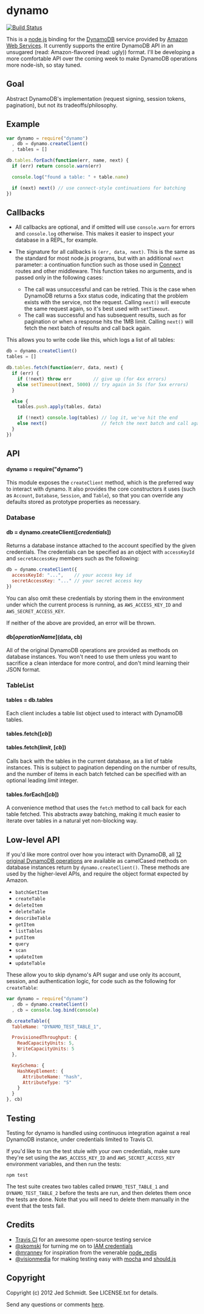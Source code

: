 dynamo
======

[![Build Status](https://secure.travis-ci.org/jed/dynamo.png)][travis]

This is a [node.js][node] binding for the [DynamoDB][dynamo] service provided by [Amazon Web Services][aws]. It currently supports the entire DynamoDB API in an unsugared (read: Amazon-flavored (read: ugly)) format. I'll be developing a more comfortable API over the coming week to make DynamoDB operations more node-ish, so stay tuned.

Goal
----

Abstract DynamoDB's implementation (request signing, session tokens, pagination), but not its tradeoffs/philosophy.

Example
-------

```javascript
var dynamo = require("dynamo")
  , db = dynamo.createClient()
  , tables = []

db.tables.forEach(function(err, name, next) {
  if (err) return console.warn(err)

  console.log("found a table: " + table.name)

  if (next) next() // use connect-style continuations for batching
})
```

Callbacks
---------

- All callbacks are optional, and if omitted will use `console.warn` for errors and `console.log` otherwise. This makes it easier to inspect your database in a REPL, for example.

- The signature for all callbacks is `(err, data, next)`. This is the same as the standard for most node.js programs, but with an additional `next` parameter: a continuation function such as those used in [Connect][connect] routes and other middleware. This function takes no arguments, and is passed only in the following cases:

  - The call was unsuccessful and can be retried. This is the case when DynamoDB returns a 5xx status code, indicating that the problem exists with the service, not the request. Calling `next()` will execute the same request again, so it's best used with `setTimeout`.
  - The call was successful and has subsequent results, such as for pagination or when a response hits the 1MB limit. Calling `next()` will fetch the next batch of results and call back again.

This allows you to write code like this, which logs a list of all tables:

```javascript
db = dynamo.createClient()
tables = []

db.tables.fetch(function(err, data, next) {
  if (err) {
    if (!next) throw err        // give up (for 4xx errors)
    else setTimeout(next, 5000) // try again in 5s (for 5xx errors)
  }

  else {
    tables.push.apply(tables, data)

    if (!next) console.log(tables) // log it, we've hit the end
    else next()                    // fetch the next batch and call again
  }
})
```

API
---

#### dynamo = require("dynamo")

This module exposes the `createClient` method, which is the preferred way to interact with dynamo. It also provides the core constructors it uses (such as `Account`, `Database`, `Session`, and `Table`), so that you can override any defaults stored as prototype properties as necessary.

### Database

#### db = dynamo.createClient([_credentials_])

Returns a database instance attached to the account specified by the given credentials. The credentials can be specified as an object with `accessKeyId` and `secretAccessKey` members such as the following:

```javascript
db = dynamo.createClient({
  accessKeyId: "...",    // your access key id
  secretAccessKey: "..." // your secret access key
})
```

You can also omit these credentials by storing them in the environment under which the current process is running, as `AWS_ACCESS_KEY_ID` and `AWS_SECRET_ACCESS_KEY`.

If neither of the above are provided, an error will be thrown.

#### db\[_operationName_\](data, cb)

All of the original DynamoDB operations are provided as methods on database instances. You won't need to use them unless you want to sacrifice a clean interdace for more control, and don't mind learning their JSON format.

### TableList

#### tables = db.tables

Each client includes a table list object used to interact with DynamoDB tables.

#### tables.fetch([_cb_])
#### tables.fetch(_limit_, [_cb_])

Calls back with the tables in the current database, as a list of table instances. This is subject to pagination depending on the number of results, and the number of items in each batch fetched can be specified with an optional leading _limit_ integer.

#### tables.forEach([_cb_])

A convenience method that uses the `fetch` method to call back for each table fetched. This abstracts away batching, making it much easier to iterate over tables in a natural yet non-blocking way.

<!-- #### tables.add(_name_, _args..._)

An alias for `tables.get(name).create(args...)`.

#### tables.remove(_name_, _args..._)

An alias for `tables.get(name).destroy(args...)`.

### Table

#### table = tables.get(_tableName_)
 -->

Low-level API
-------------

If you'd like more control over how you interact with DynamoDB, all [12 original DynamoDB operations][api] are available as camelCased methods on database instances return by `dynamo.createClient()`. These methods are used by the higher-level APIs, and require the object format expected by Amazon.

- `batchGetItem`
- `createTable`
- `deleteItem`
- `deleteTable`
- `describeTable`
- `getItem`
- `listTables`
- `putItem`
- `query`
- `scan`
- `updateItem`
- `updateTable`

These allow you to skip dynamo's API sugar and use only its account, session, and authentication logic, for code such as the following for `createTable`:

```javascript
var dynamo = require("dynamo")
  , db = dynamo.createClient()
  , cb = console.log.bind(console)

db.createTable({
  TableName: "DYNAMO_TEST_TABLE_1",

  ProvisionedThroughput: {
    ReadCapacityUnits: 5,
    WriteCapacityUnits: 5
  },

  KeySchema: {
    HashKeyElement: {
      AttributeName: "hash",
      AttributeType: "S"
    }
  }
}, cb)
```

Testing
-------

Testing for dynamo is handled using continuous integration against a real DynamoDB instance, under credentials limited to Travis CI.

If you'd like to run the test stuie with your own credentials, make sure they're set using the `AWS_ACCESS_KEY_ID` and `AWS_SECRET_ACCESS_KEY` environment variables, and then run the tests:

    npm test

The test suite creates two tables called `DYNAMO_TEST_TABLE_1` and `DYNAMO_TEST_TABLE_2` before the tests are run, and then deletes them once the tests are done. Note that you will need to delete them manually in the event that the tests fail.

Credits
-------

- [Travis CI][travis] for an awesome open-source testing service
- [@skomski][skomski] for turning me on to [IAM credentials][iam]
- [@mranney][mranney] for inspiration from the venerable [node_redis][node_redis]
- [@visionmedia][tj] for making testing easy with [mocha][mocha] and [should.js][should]

Copyright
---------

Copyright (c) 2012 Jed Schmidt. See LICENSE.txt for details.

Send any questions or comments [here][twitter].

[travis]: http://travis-ci.org/jed/dynamo
[node]: http://nodejs.org
[dynamo]: http://docs.amazonwebservices.com/amazondynamodb/latest/developerguide/Introduction.html
[aws]: http://aws.amazon.com
[api]: http://docs.amazonwebservices.com/amazondynamodb/latest/developerguide/operationlist.html
[mranney]: https://github.com/mranney
[skomski]: https://github.com/skomski
[node_redis]: https://github.com/mranney/node_redis
[twitter]: http://twitter.com/jedschmidt
[heroku]: http://heroku.com
[mocha]: https://visionmedia.github.com/mocha
[should]: https://github.com/visionmedia/should.js
[tj]: https://github.com/visionmedia
[iam]: http://docs.amazonwebservices.com/IAM/latest/UserGuide/IAM_Introduction.html
[connect]: http://www.senchalabs.org/connect